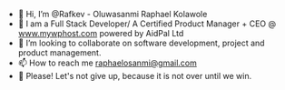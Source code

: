 - 👋 Hi, I’m @Rafkev - Oluwasanmi Raphael Kolawole
- 🌱 I am a Full Stack Developer/ A Certified Product Manager + CEO @ www.mywphost.com powered by AidPal Ltd 
- 💞️ I’m looking to collaborate on software development, project and product management.
- 📫 How to reach me raphaelosanmi@gmail.com
- 👀 Please! Let's not give up, because it is not over until we win.

<!---
Rafkev/Rafkev is a ✨ special ✨ repository because its `README.md` (this file) appears on your GitHub profile.
You can click the Preview link to take a look at your changes.
--->
